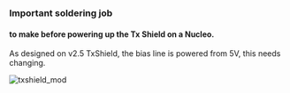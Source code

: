 ### Important soldering job  

#### to make before powering up the Tx Shield on a Nucleo.  

As designed on v2.5 TxShield, the bias line is powered from 5V, this needs changing.

![txshield_mod](../images/txshield_3.3V_mod.jpg)  
